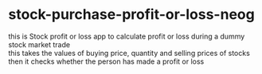 # stock-purchase-profit-or-loss-neog
this is Stock profit or loss app to calculate profit or loss during a dummy stock market trade<br>
this takes the values of buying price, quantity and selling prices of stocks<br>
then it checks whether the person has made a profit or loss
